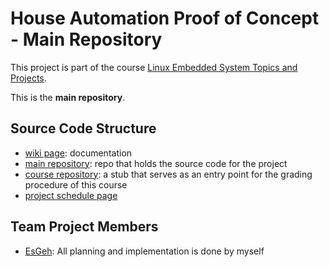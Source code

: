 # House Automation Proof of Concept - Main Repository

This project is part of the course [Linux Embedded System Topics and Projects](https://www.coursera.org/learn/linux-embedded-systems-topics-projects).

This is the **main repository**.

## Source Code Structure

- [wiki page](https://github.com/cu-ecen-aeld/final-project-EsGeh/wiki/Project-Overview): documentation
- [main repository](https://github.com/house-automation-proof-of-concept/final-project-assignment-house-automation-poc): repo that holds the source code for the project
- [course repository](https://github.com/cu-ecen-aeld/final-project-EsGeh): a stub that serves as an entry point for the grading procedure of this course
- [project schedule page](https://github.com/orgs/house-automation-proof-of-concept/projects/2)

## Team Project Members

- [EsGeh](https://github.com/EsGeh): All planning and implementation is done by myself
